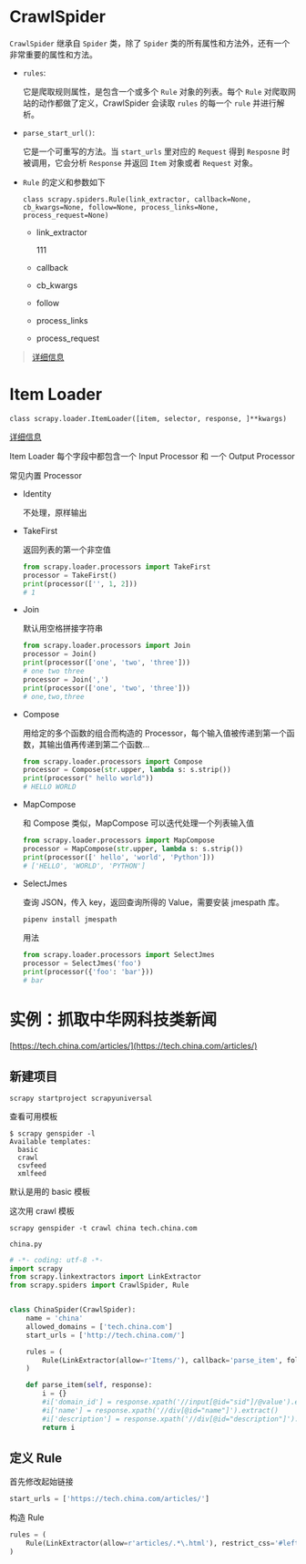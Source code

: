 # CrawlSpider

`CrawlSpider` 继承自 `Spider` 类，除了 `Spider` 类的所有属性和方法外，还有一个非常重要的属性和方法。

* `rules`:

    它是爬取规则属性，是包含一个或多个 `Rule` 对象的列表。每个 `Rule` 对爬取网站的动作都做了定义，CrawlSpider 会读取 `rules` 的每一个 `rule` 并进行解析。

* `parse_start_url()`:

    它是一个可重写的方法。当 `start_urls` 里对应的 `Request` 得到 `Resposne` 时被调用，它会分析 `Response` 并返回 `Item` 对象或者 `Request` 对象。

* `Rule` 的定义和参数如下

    `class scrapy.spiders.Rule(link_extractor, callback=None, cb_kwargs=None, follow=None, process_links=None, process_request=None)`

    * link_extractor

        111
    * callback
    * cb_kwargs 
    * follow
    * process_links
    * process_request 

> [详细信息](https://doc.scrapy.org/en/latest/topics/spiders.html#crawling-rules)

# Item Loader

`class scrapy.loader.ItemLoader([item, selector, response, ]**kwargs)`

[详细信息](https://doc.scrapy.org/en/latest/topics/loaders.html)

Item Loader 每个字段中都包含一个 Input Processor 和 一个 Output Processor

常见内置 Processor

* Identity

    不处理，原样输出

* TakeFirst

    返回列表的第一个非空值

    ``` python
    from scrapy.loader.processors import TakeFirst
    processor = TakeFirst()
    print(processor(['', 1, 2]))
    # 1
    ```

* Join

    默认用空格拼接字符串

    ``` python
    from scrapy.loader.processors import Join
    processor = Join()
    print(processor(['one', 'two', 'three']))
    # one two three
    processor = Join(',')
    print(processor(['one', 'two', 'three']))
    # one,two,three
    ```

* Compose

    用给定的多个函数的组合而构造的 Processor，每个输入值被传递到第一个函数，其输出值再传递到第二个函数...

    ``` python
    from scrapy.loader.processors import Compose
    processor = Compose(str.upper, lambda s: s.strip())
    print(processor(" hello world"))
    # HELLO WORLD
    ```

* MapCompose

    和 Compose 类似，MapCompose 可以迭代处理一个列表输入值

    ``` python
    from scrapy.loader.processors import MapCompose
    processor = MapCompose(str.upper, lambda s: s.strip())
    print(processor([' hello', 'world', 'Python']))
    # ['HELLO', 'WORLD', 'PYTHON']
    ```

* SelectJmes

    查询 JSON，传入 key，返回查询所得的 Value，需要安装 jmespath 库。

    ``` python
    pipenv install jmespath
    ```

    用法

    ``` python
    from scrapy.loader.processors import SelectJmes
    processor = SelectJmes('foo')
    print(processor({'foo': 'bar'}))
    # bar
    ```

# 实例：抓取中华网科技类新闻

[https://tech.china.com/articles/](https://tech.china.com/articles/)

## 新建项目

```
scrapy startproject scrapyuniversal
```

查看可用模板

```
$ scrapy genspider -l
Available templates:
  basic
  crawl
  csvfeed
  xmlfeed
```

默认是用的 basic 模板

这次用 crawl 模板

```
scrapy genspider -t crawl china tech.china.com
```

`china.py`

``` python
# -*- coding: utf-8 -*-
import scrapy
from scrapy.linkextractors import LinkExtractor
from scrapy.spiders import CrawlSpider, Rule


class ChinaSpider(CrawlSpider):
    name = 'china'
    allowed_domains = ['tech.china.com']
    start_urls = ['http://tech.china.com/']

    rules = (
        Rule(LinkExtractor(allow=r'Items/'), callback='parse_item', follow=True),
    )

    def parse_item(self, response):
        i = {}
        #i['domain_id'] = response.xpath('//input[@id="sid"]/@value').extract()
        #i['name'] = response.xpath('//div[@id="name"]').extract()
        #i['description'] = response.xpath('//div[@id="description"]').extract()
        return i

```

## 定义 Rule

首先修改起始链接

``` python
start_urls = ['https://tech.china.com/articles/']
```

构造 Rule

``` python
rules = (
    Rule(LinkExtractor(allow=r'articles/.*\.html'), restrict_css='#left_side .con_item' callback='parse_item'),
)
```